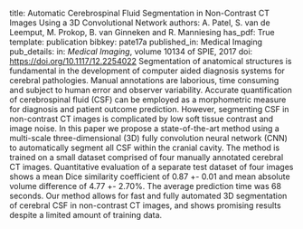 title: Automatic Cerebrospinal Fluid Segmentation in Non-Contrast CT Images Using a 3D Convolutional Network
authors: A. Patel, S. van de Leemput, M. Prokop, B. van Ginneken and R. Manniesing
has_pdf: True
template: publication
bibkey: pate17a
published_in: Medical Imaging
pub_details: in: <i>Medical Imaging</i>, volume 10134 of SPIE, 2017
doi: https://doi.org/10.1117/12.2254022
Segmentation of anatomical structures is fundamental in the development of computer aided diagnosis systems for cerebral pathologies. Manual annotations are laborious, time consuming and subject to human error and observer variability. Accurate quantification of cerebrospinal fluid (CSF) can be employed as a morphometric measure for diagnosis and patient outcome prediction. However, segmenting CSF in non-contrast CT images is complicated by low soft tissue contrast and image noise. In this paper we propose a state-of-the-art method using a multi-scale three-dimensional (3D) fully convolution neural network (CNN) to automatically segment all CSF within the cranial cavity. The method is trained on a small dataset comprised of four manually annotated cerebral CT images. Quantitative evaluation of a separate test dataset of four images shows a mean Dice similarity coefficient of 0.87 +- 0.01 and mean absolute volume difference of 4.77 +- 2.70%. The average prediction time was 68 seconds. Our method allows for fast and fully automated 3D segmentation of cerebral CSF in non-contrast CT images, and shows promising results despite a limited amount of training data.

